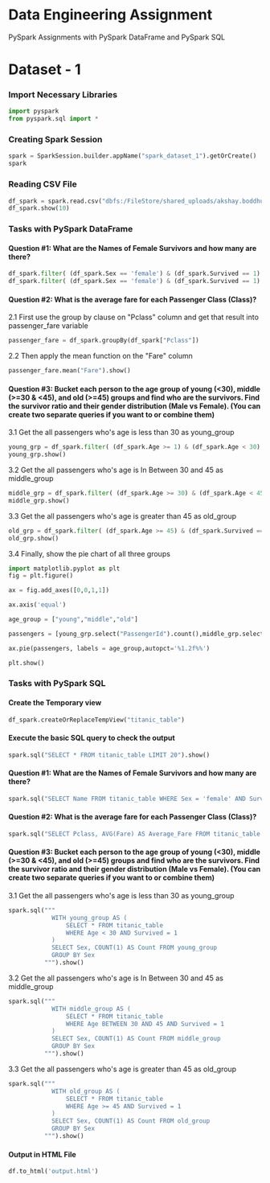 
# Data Engineering Assignment

PySpark Assignments with PySpark DataFrame and PySpark SQL

# Dataset - 1

### Import Necessary Libraries

```python
import pyspark
from pyspark.sql import *
```

### Creating Spark Session
```python
spark = SparkSession.builder.appName("spark_dataset_1").getOrCreate()
spark
```

### Reading CSV File
```python
df_spark = spark.read.csv("dbfs:/FileStore/shared_uploads/akshay.boddhul@fissionlabs.com/train-4.csv", header = True, inferSchema = True)
df_spark.show(10)
```

### Tasks with PySpark DataFrame
#### Question #1: What are the Names of Female Survivors and how many are there?
```python
df_spark.filter( (df_spark.Sex == 'female') & (df_spark.Survived == 1) ).select("Name").show()
df_spark.filter( (df_spark.Sex == 'female') & (df_spark.Survived == 1) ).count()
```

#### Question #2: What is the average fare for each Passenger Class (Class)?

2.1 First use the group by clause on "Pclass" column and get that result into passenger_fare variable
```python
passenger_fare = df_spark.groupBy(df_spark["Pclass"])
```
2.2 Then apply the mean function on the "Fare" column
```python
passenger_fare.mean("Fare").show()
```

#### Question #3: Bucket each person to the age group of young (<30), middle (>=30 & <45), and old (>=45) groups and find who are the survivors. Find the survivor ratio and their gender distribution (Male vs Female). (You can create two separate queries if you want to or combine them)
3.1 Get the all passengers who's age is less than 30 as young_group
```python
young_grp = df_spark.filter( (df_spark.Age >= 1) & (df_spark.Age < 30) & (df_spark.Survived == 1)).sort("Age")
young_grp.show()
```

3.2 Get the all passengers who's age is In Between 30 and 45 as middle_group
```python
middle_grp = df_spark.filter( (df_spark.Age >= 30) & (df_spark.Age < 45) & (df_spark.Survived == 1)).sort("Age")
middle_grp.show()
```
3.3 Get the all passengers who's age is greater than 45 as old_group
```python
old_grp = df_spark.filter( (df_spark.Age >= 45) & (df_spark.Survived == 1)).sort("Age")
old_grp.show()
```

3.4 Finally, show the pie chart of all three groups
```python
import matplotlib.pyplot as plt
fig = plt.figure()

ax = fig.add_axes([0,0,1,1])

ax.axis('equal')

age_group = ["young","middle","old"]

passengers = [young_grp.select("PassengerId").count(),middle_grp.select("PassengerId").count(),old_grp.select("PassengerId").count()]

ax.pie(passengers, labels = age_group,autopct='%1.2f%%')

plt.show()
```

### Tasks with PySpark SQL
#### Create the Temporary view
```python
df_spark.createOrReplaceTempView("titanic_table")
```
#### Execute the basic SQL query to check the output
```python
spark.sql("SELECT * FROM titanic_table LIMIT 20").show()
```
#### Question #1: What are the Names of Female Survivors and how many are there?
```python
spark.sql("SELECT Name FROM titanic_table WHERE Sex = 'female' AND Survived = 1").show()
```

#### Question #2: What is the average fare for each Passenger Class (Class)?

```python
spark.sql("SELECT Pclass, AVG(Fare) AS Average_Fare FROM titanic_table GROUP BY Pclass").show()
```
#### Question #3: Bucket each person to the age group of young (<30), middle (>=30 & <45), and old (>=45) groups and find who are the survivors. Find the survivor ratio and their gender distribution (Male vs Female). (You can create two separate queries if you want to or combine them)
3.1 Get the all passengers who's age is less than 30 as young_group
```python
spark.sql("""
            WITH young_group AS (
                SELECT * FROM titanic_table
                WHERE Age < 30 AND Survived = 1
            )
            SELECT Sex, COUNT(1) AS Count FROM young_group
            GROUP BY Sex
          """).show()
```

3.2 Get the all passengers who's age is In Between 30 and 45 as middle_group
```python
spark.sql("""
            WITH middle_group AS (
                SELECT * FROM titanic_table
                WHERE Age BETWEEN 30 AND 45 AND Survived = 1
            )
            SELECT Sex, COUNT(1) AS Count FROM middle_group
            GROUP BY Sex
          """).show()
```
3.3 Get the all passengers who's age is greater than 45 as old_group
```python
spark.sql("""
            WITH old_group AS (
                SELECT * FROM titanic_table
                WHERE Age >= 45 AND Survived = 1
            )
            SELECT Sex, COUNT(1) AS Count FROM old_group
            GROUP BY Sex
          """).show()
```

#### Output in HTML File
```python
df.to_html('output.html')
```